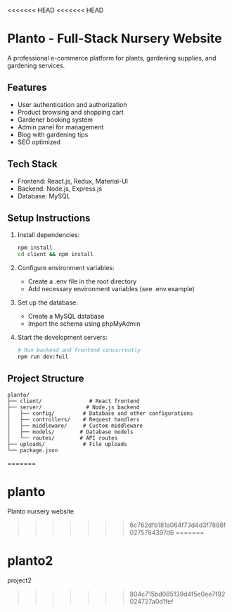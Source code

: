 <<<<<<< HEAD
<<<<<<< HEAD
# Planto - Full-Stack Nursery Website

A professional e-commerce platform for plants, gardening supplies, and gardening services.

## Features

- User authentication and authorization
- Product browsing and shopping cart
- Gardener booking system
- Admin panel for management
- Blog with gardening tips
- SEO optimized

## Tech Stack

- Frontend: React.js, Redux, Material-UI
- Backend: Node.js, Express.js
- Database: MySQL

## Setup Instructions

1. Install dependencies:
   ```bash
   npm install
   cd client && npm install
   ```

2. Configure environment variables:
   - Create a .env file in the root directory
   - Add necessary environment variables (see .env.example)

3. Set up the database:
   - Create a MySQL database
   - Import the schema using phpMyAdmin

4. Start the development servers:
   ```bash
   # Run backend and frontend concurrently
   npm run dev:full
   ```

## Project Structure

```
planto/
├── client/               # React frontend
├── server/              # Node.js backend
│   ├── config/         # Database and other configurations
│   ├── controllers/    # Request handlers
│   ├── middleware/     # Custom middleware
│   ├── models/        # Database models
│   └── routes/        # API routes
├── uploads/            # File uploads
└── package.json
```
=======
# planto
Planto nursery website
>>>>>>> 6c762dfb181a064f73d4d3f7888f0275784397d6
=======
# planto2
project2
>>>>>>> 804c715bd085139d4f5e0ee7f92024727a0d1fef
